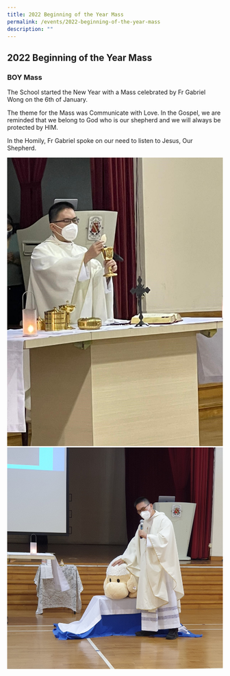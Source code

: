 ```yaml
---
title: 2022 Beginning of the Year Mass
permalink: /events/2022-beginning-of-the-year-mass
description: ""
---
```

## 2022 Beginning of the Year Mass


### BOY Mass


The School started the New Year with a Mass celebrated by Fr Gabriel Wong on the 6th of January.

The theme for the Mass was Communicate with Love. In the Gospel, we are reminded that we belong to God who is our shepherd and we will always be protected by HIM.

In the Homily, Fr Gabriel spoke on our need to listen to Jesus, Our Shepherd.

![](/images/News/2022%20Beginning%20of%20the%20Year%20Mass_1.jpg)![](/images/News/2022%20Beginning%20of%20the%20Year%20Mass_2.jpg)